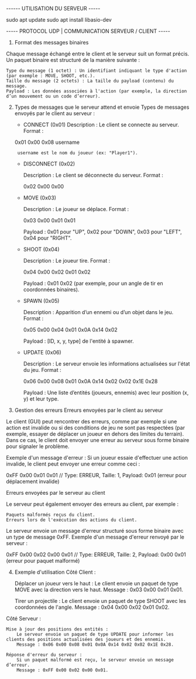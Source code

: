 ------ UTILISATION DU SERVEUR -----

sudo apt update
sudo apt install libasio-dev

----- PROTOCOL UDP | COMMUNICATION SERVEUR / CLIENT -----

1. Format des messages binaires

Chaque message échangé entre le client et le serveur suit un format précis. Un paquet binaire est structuré de la manière suivante :

    Type du message (1 octet) : Un identifiant indiquant le type d'action (par exemple : MOVE, SHOOT, etc.).
    Taille du message (2 octets) : La taille du payload (contenu) du message.
    Payload : Les données associées à l'action (par exemple, la direction d’un mouvement ou un code d’erreur).

2. Types de messages que le serveur attend et envoie
Types de messages envoyés par le client au serveur :

    - CONNECT (0x01)
        Description : Le client se connecte au serveur.
        Format :

    0x01 0x00 0x08 username

        username est le nom du joueur (ex: "Player1").

    - DISCONNECT (0x02)

        Description : Le client se déconnecte du serveur.
        Format :

        0x02 0x00 0x00

    - MOVE (0x03)

        Description : Le joueur se déplace.
        Format :

        0x03 0x00 0x01 0x01

        Payload : 0x01 pour "UP", 0x02 pour "DOWN", 0x03 pour "LEFT", 0x04 pour "RIGHT".

    - SHOOT (0x04)

        Description : Le joueur tire.
        Format :

        0x04 0x00 0x02 0x01 0x02

        Payload : 0x01 0x02 (par exemple, pour un angle de tir en coordonnées binaires).

    - SPAWN (0x05)

        Description : Apparition d’un ennemi ou d’un objet dans le jeu.
        Format :

        0x05 0x00 0x04 0x01 0x0A 0x14 0x02

        Payload : [ID, x, y, type] de l'entité à spawner.

    - UPDATE (0x06)

        Description : Le serveur envoie les informations actualisées sur l'état du jeu.
        Format :

        0x06 0x00 0x08 0x01 0x0A 0x14 0x02 0x02 0x1E 0x28

        Payload : Une liste d’entités (joueurs, ennemis) avec leur position (x, y) et leur type.

3. Gestion des erreurs
Erreurs envoyées par le client au serveur

Le client (GUI) peut rencontrer des erreurs, comme par exemple si une action est invalide ou si des conditions de jeu ne sont pas respectées (par exemple, essayer de déplacer un joueur en dehors des limites du terrain). Dans ce cas, le client doit envoyer une erreur au serveur sous forme binaire pour signaler le problème.

Exemple d'un message d'erreur : Si un joueur essaie d'effectuer une action invalide, le client peut envoyer une erreur comme ceci :

0xFF 0x00 0x01 0x01  // Type: ERREUR, Taille: 1, Payload: 0x01 (erreur pour déplacement invalide)

Erreurs envoyées par le serveur au client

Le serveur peut également envoyer des erreurs au client, par exemple :

    Paquets malformés reçus du client.
    Erreurs lors de l'exécution des actions du client.

Le serveur envoie un message d'erreur structuré sous forme binaire avec un type de message 0xFF. Exemple d'un message d'erreur renvoyé par le serveur :

0xFF 0x00 0x02 0x00 0x01  // Type: ERREUR, Taille: 2, Payload: 0x00 0x01 (erreur pour paquet malformé)

4. Exemple d'utilisation
Côté Client :

    Déplacer un joueur vers le haut :
        Le client envoie un paquet de type MOVE avec la direction vers le haut.
        Message : 0x03 0x00 0x01 0x01.

    Tirer un projectile :
        Le client envoie un paquet de type SHOOT avec les coordonnées de l'angle.
        Message : 0x04 0x00 0x02 0x01 0x02.

Côté Serveur :

    Mise à jour des positions des entités :
        Le serveur envoie un paquet de type UPDATE pour informer les clients des positions actualisées des joueurs et des ennemis.
        Message : 0x06 0x00 0x08 0x01 0x0A 0x14 0x02 0x02 0x1E 0x28.

    Réponse d'erreur du serveur :
        Si un paquet malformé est reçu, le serveur envoie un message d’erreur.
        Message : 0xFF 0x00 0x02 0x00 0x01.